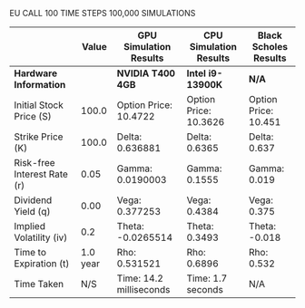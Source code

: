 EU CALL 100 TIME STEPS 100,000 SIMULATIONS

|       | **Value**  | **GPU Simulation Results**    | **CPU Simulation Results**     | **Black Scholes Results**   |
|----------------------------|------------|--------------------|---------------------|------------------|
| **Hardware Information**    |            | **NVIDIA T400 4GB**| **Intel i9-13900K** | **N/A**          |
| Initial Stock Price (S)     | 100.0      | Option Price: 10.4722    | Option Price: 10.3626    | Option Price: 10.451 |
| Strike Price (K)            | 100.0      | Delta: 0.636881          | Delta: 0.6365          | Delta: 0.637        |
| Risk-free Interest Rate (r) | 0.05       | Gamma: 0.0190003           | Gamma: 0.1555           | Gamma: 0.019        |
| Dividend Yield (q)          | 0.00       | Vega: 0.377253            | Vega: 0.4384            | Vega: 0.375         |
| Implied Volatility (iv)     | 0.2        | Theta: -0.0265514           | Theta: 0.3493           | Theta: -0.018	        |
| Time to Expiration (t)      | 1.0 year   | Rho: 0.531521             | Rho: 0.6896             | Rho: 0.532          |
| Time Taken    |     N/S     | Time: 14.2 milliseconds    | Time: 1.7 seconds    | N/A              |

